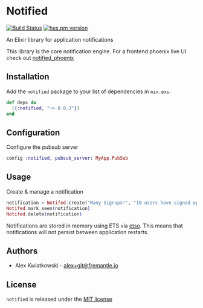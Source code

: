 # Notified

[![Build Status](https://github.com/fremantle-industries/notified/workflows/test/badge.svg?branch=main)](https://github.com/fremantle-industries/notified/actions?query=workflow%3Atest)
[![hex.pm version](https://img.shields.io/hexpm/v/notified.svg?style=flat)](https://hex.pm/packages/notified)

An Elixir library for application notifications

This library is the core notification engine. For a frontend phoenix live UI check out [notified_phoenix](https://github.com/fremantle-industries/notified_phoenix)

## Installation

Add the `notified` package to your list of dependencies in `mix.exs`:

```elixir
def deps do
  [{:notified, "~> 0.0.3"}]
end
```

## Configuration

Configure the pubsub server

```elixir
config :notified, pubsub_server: MyApp.PubSub
```

## Usage

Create & manage a notification

```elixir
notification = Notifed.create("Many Signups!", "10 users have signed up in the last 5 minutes", ["users", "campaign-1"])
Notifed.mark_seen(notification)
Notifed.delete(notification)
```

Notifications are stored in memory using ETS via [etso](https://github.com/evadne/etso). This
means that notifications will not persist between application restarts.

## Authors

- Alex Kwiatkowski - alex+git@fremantle.io

## License

`notified` is released under the [MIT license](./LICENSE)
